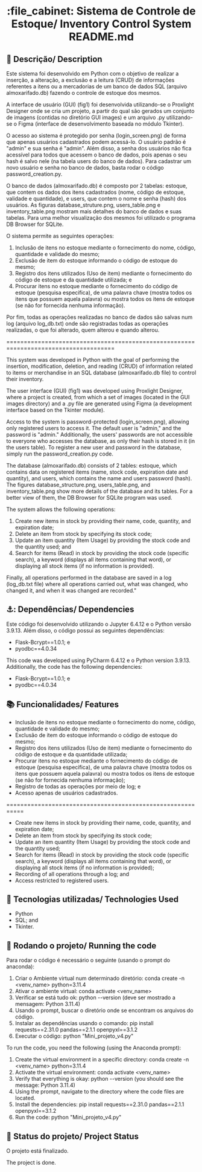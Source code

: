<h1 align="center">:file_cabinet: Sistema de Controle de Estoque/ Inventory Control System README.md</h1>

## :memo: Descrição/ Description
Este sistema foi desenvolvido em Python com o objetivo de realizar a inserção, a alteração, a exclusão e a leitura (CRUD) de informações referentes a itens ou a mercadorias de um banco de dados SQL (arquivo almoxarifado.db) fazendo o controle de estoque dos mesmos. 

A interface de usuário (GUI) (fig1) foi desenvolvida utilizando-se o Proxlight Designer onde se cria um projeto, a partir do qual são gerados um conjunto de imagens (contidas no diretório GUI images) e um arquivo .py utilizando-se o Figma (interface de desenvolvimento baseada no módulo Tkinter). 

O acesso ao sistema é protegido por senha (login_screen.png) de forma que apenas usuários cadastrados podem acessá-lo. O usuário padrão é "admin" e sua senha é "admin". Além disso, a senha dos usuários não fica acessível para todos que acessem o banco de dados, pois apenas o seu hash é salvo nele (na tabela users do banco de dados). Para cadastrar um novo usuário e senha no banco de dados, basta rodar o código password_creation.py.

O banco de dados (almoxarifado.db) é composto por 2 tabelas: estoque, que contem os dados dos itens cadastrados (nome, código de estoque, validade e quantidade), e users, que contem o nome e senha (hash) dos usuários. As figuras database_struture.png, users_table.png e inventory_table.png mostram mais detalhes do banco de dados e suas tabelas. Para uma melhor visualização dos mesmos foi utilizado o programa DB Browser for SQLite. 

O sistema permite as seguintes operações: 
1) Inclusão de itens no estoque mediante o fornecimento do nome, código, quantidade e validade do mesmo;
2) Exclusão de item do estoque informando o código de estoque do mesmo;
3) Registro dos itens utilizados (Uso de item) mediante o fornecimento do código de estoque e da quantidade utilizada; e
4) Procurar itens no estoque mediante o fornecimento do código de estoque (pesquisa específica), de uma palavra chave (mostra todos os itens que possuem aquela palavra) ou mostra todos os itens de estoque (se não for fornecida nenhuma informação).

Por fim, todas as operações realizadas no banco de dados são salvas num log (arquivo log_db.txt) onde são registradas todas as operações realizadas, o que foi alterado, quem alterou e quando alterou.

=====================================================================================

This system was developed in Python with the goal of performing the insertion, modification, deletion, and reading (CRUD) of information related to items or merchandise in an SQL database (almoxarifado.db file) to control their inventory.

The user interface (GUI) (fig1) was developed using Proxlight Designer, where a project is created, from which a set of images (located in the GUI images directory) and a .py file are generated using Figma (a development interface based on the Tkinter module).

Access to the system is password-protected (login_screen.png), allowing only registered users to access it. The default user is "admin," and the password is "admin." Additionally, the users' passwords are not accessible to everyone who accesses the database, as only their hash is stored in it (in the users table). To register a new user and password in the database, simply run the password_creation.py code.

The database (almoxarifado.db) consists of 2 tables: estoque, which contains data on registered items (name, stock code, expiration date and quantity), and users, which contains the name and users password (hash). The figures database_structure.png, users_table.png, and inventory_table.png show more details of the database and its tables. For a better view of them, the DB Browser for SQLite program was used.

The system allows the following operations:
1) Create new items in stock by providing their name, code, quantity, and expiration date;
2) Delete an item from stock by specifying its stock code;
3) Update an item quantity (Item Usage) by providing the stock code and the quantity used; and
4) Search for items (Read) in stock by providing the stock code (specific search), a keyword (displays all items containing that word), or displaying all stock items (if no information is provided).

Finally, all operations performed in the database are saved in a log (log_db.txt file) where all operations carried out, what was changed, who changed it, and when it was changed are recorded."


## ⚓: Dependências/ Dependencies
Este código foi desenvolvido utilizando o Jupyter 6.4.12 e o Python versão 3.9.13. Além disso, o código possui as seguintes dependências: 
* Flask-Bcrypt==1.0.1; e
* pyodbc==4.0.34

This code was developed using PyCharm 6.4.12 e o Python version 3.9.13. Additionally, the code has the following dependencies:
* Flask-Bcrypt==1.0.1; e
* pyodbc==4.0.34

## :books: Funcionalidades/ Features
* Inclusão de itens no estoque mediante o fornecimento do nome, código, quantidade e validade do mesmo;
* Exclusão de item do estoque informando o código de estoque do mesmo;
* Registro dos itens utilizados (Uso de item) mediante o fornecimento do código de estoque e da quantidade utilizada;
* Procurar itens no estoque mediante o fornecimento do código de estoque (pesquisa específica), de uma palavra chave (mostra todos os itens que possuem aquela palavra) ou mostra todos os itens de estoque (se não for fornecida nenhuma informação);
* Registro de todas as operações por meio de log; e
* Acesso apenas de usuários cadastrados.
  
===========================================================
* Create new items in stock by providing their name, code, quantity, and expiration date;
* Delete an item from stock by specifying its stock code;
* Update an item quantity (Item Usage) by providing the stock code and the quantity used; 
* Search for items (Read) in stock by providing the stock code (specific search), a keyword (displays all items containing that word), or displaying all stock items (if no information is provided);
* Recording of all operations through a log; and
* Access restricted to registered users.
 
## :wrench: Tecnologias utilizadas/ Technologies Used
* Python
* SQL; and
* Tkinter.
  

## :rocket: Rodando o projeto/ Running the code
Para rodar o código é necessário o seguinte (usando o prompt do anaconda):
1) Criar o Ambiente virtual num determinado diretório: conda create -n <venv_name> python=3.11.4
2) Ativar o ambiente virtual: conda activate <venv_name>
3) Verificar se está tudo ok: python --version (deve ser mostrado a mensagem: Python 3.11.4)
4) Usando o prompt, buscar o diretório onde se encontram os arquivos do código.
5) Instalar as dependências usando o comando: pip install requests==2.31.0 pandas==2.1.1 openpyxl==3.1.2
6) Executar o código: python "Mini_projeto_v4.py"

To run the code, you need the following (using the Anaconda prompt):

1. Create the virtual environment in a specific directory: conda create -n <venv_name> python=3.11.4
2. Activate the virtual environment: conda activate <venv_name>
3. Verify that everything is okay: python --version (you should see the message: Python 3.11.4)
4. Using the prompt, navigate to the directory where the code files are located.
5. Install the dependencies: pip install requests==2.31.0 pandas==2.1.1 openpyxl==3.1.2
6. Run the code: python "Mini_projeto_v4.py"


## :dart: Status do projeto/ Project Status
O projeto está finalizado.

The project is done.

